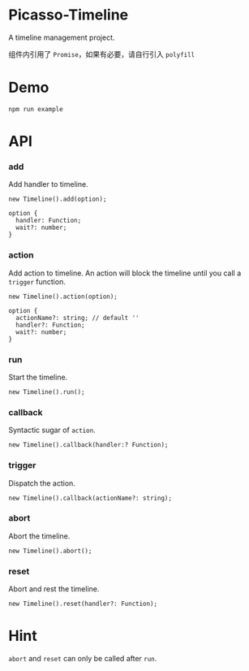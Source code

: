 # Picasso-Timeline

A timeline management project.

组件内引用了 `Promise`，如果有必要，请自行引入 `polyfill`

# Demo

```
npm run example
```

# API

### add

Add handler to timeline.

```
new Timeline().add(option);

option {
  handler: Function;
  wait?: number;
}
```

### action

Add action to timeline. An action will block the timeline until you call a `trigger` function.

```
new Timeline().action(option);

option {
  actionName?: string; // default ''
  handler?: Function;
  wait?: number;
}
```

### run

Start the timeline.

```
new Timeline().run();
```

### callback

Syntactic sugar of `action`.

```
new Timeline().callback(handler:? Function);
```

### trigger

Dispatch the action.

```
new Timeline().callback(actionName?: string);
```

### abort

Abort the timeline.

```
new Timeline().abort();
```

### reset

Abort and rest the timeline.

```
new Timeline().reset(handler?: Function);
```

# Hint

`abort` and `reset` can only be called after `run`.
